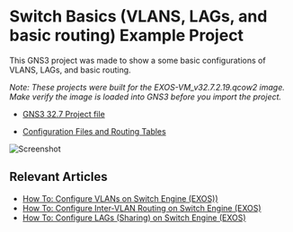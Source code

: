 # Switch Basics (VLANS, LAGs, and basic routing) Example Project

This GNS3 project was made to show a some basic configurations of VLANS, LAGs, and basic routing. 

*Note: These projects were built for the EXOS-VM_v32.7.2.19.qcow2 image. Make verify the image is loaded into GNS3 before you import the project.*

* [GNS3 32.7 Project file]( https://github.com/stewilliams-extr/Virtual_EXOS/raw/refs/heads/master/gns3_projects/Switch_Basics/Basic%20L2%20(with%20LAGs%20and%20basic%20routing).gns3project)

* [Configuration Files and Routing Tables](Configurations)

![Screenshot](https://github.com/user-attachments/assets/fa93ea89-54ad-41a8-b5c4-537ded9d814a)


## Relevant Articles

* [How To: Configure VLANs on Switch Engine (EXOS))](https://extreme-networks.my.site.com/ExtrArticleDetail?an=000080477)
* [How To: Configure Inter-VLAN Routing on Switch Engine (EXOS)](https://extreme-networks.my.site.com/ExtrArticleDetail?an=000083610)
* [How To: Configure LAGs (Sharing) on Switch Engine (EXOS)](https://extreme-networks.my.site.com/ExtrArticleDetail?an=000074233) 
